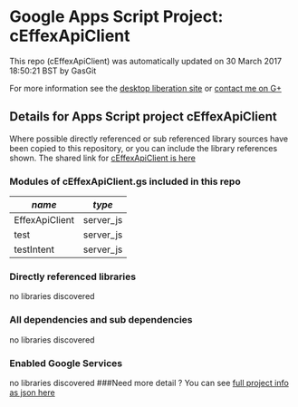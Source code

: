 # Google Apps Script Project: cEffexApiClient
This repo (cEffexApiClient) was automatically updated on 30 March 2017 18:50:21 BST by GasGit

For more information see the [desktop liberation site](http://ramblings.mcpher.com/Home/excelquirks/drivesdk/gettinggithubready "desktop liberation") or [contact me on G+](https://plus.google.com/+BruceMcpherson "Bruce McPherson - GDE")
## Details for Apps Script project cEffexApiClient
Where possible directly referenced or sub referenced library sources have been copied to this repository, or you can include the library references shown. 
The shared link for [cEffexApiClient is here](https://script.google.com/d/19rhki6VDTWk4v1RDb6u1d5E-nNaQq8sXCnRnFzUpp4V4lmZ9Z6R_PP9n/edit?usp=sharing "open in the GAS IDE")

### Modules of cEffexApiClient.gs included in this repo
*name*|*type*
--- | --- 
EffexApiClient| server_js
test| server_js
testIntent| server_js
### Directly referenced libraries
no libraries discovered
### All dependencies and sub dependencies
no libraries discovered
### Enabled Google Services
no libraries discovered
###Need more detail ?
You can see [full project info as json here](info.json)
